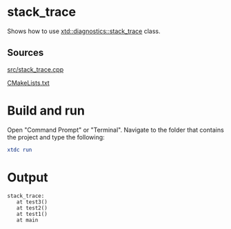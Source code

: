 # stack_trace

Shows how to use [xtd::diagnostics::stack_trace](../../../../src/xtd.core/include/xtd/diagnostics/stack_trace.h) class.

## Sources

[src/stack_trace.cpp](src/stack_trace.cpp)

[CMakeLists.txt](CMakeLists.txt)

# Build and run

Open "Command Prompt" or "Terminal". Navigate to the folder that contains the project and type the following:

```cmake
xtdc run
```

# Output

```
stack_trace:
   at test3()
   at test2()
   at test1()
   at main
```
